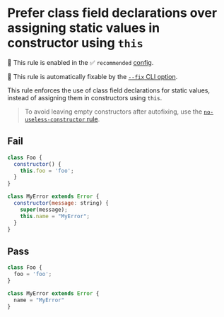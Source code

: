 # Prefer class field declarations over assigning static values in constructor using `this`

💼 This rule is enabled in the ✅ `recommended` [config](https://github.com/sindresorhus/eslint-plugin-unicorn#preset-configs-eslintconfigjs).

🔧 This rule is automatically fixable by the [`--fix` CLI option](https://eslint.org/docs/latest/user-guide/command-line-interface#--fix).

<!-- end auto-generated rule header -->
<!-- Do not manually modify this header. Run: `npm run fix:eslint-docs` -->

This rule enforces the use of class field declarations for static values, instead of assigning them in constructors using `this`.

> To avoid leaving empty constructors after autofixing, use the [`no-useless-constructor` rule](https://eslint.org/docs/latest/rules/no-useless-constructor).

## Fail

```js
class Foo {
  constructor() {
    this.foo = 'foo';
  }
}

class MyError extends Error {
  constructor(message: string) {
    super(message);
    this.name = "MyError";
  }
}
```

## Pass

```js
class Foo {
  foo = 'foo';
}

class MyError extends Error {
  name = "MyError"
}
```
